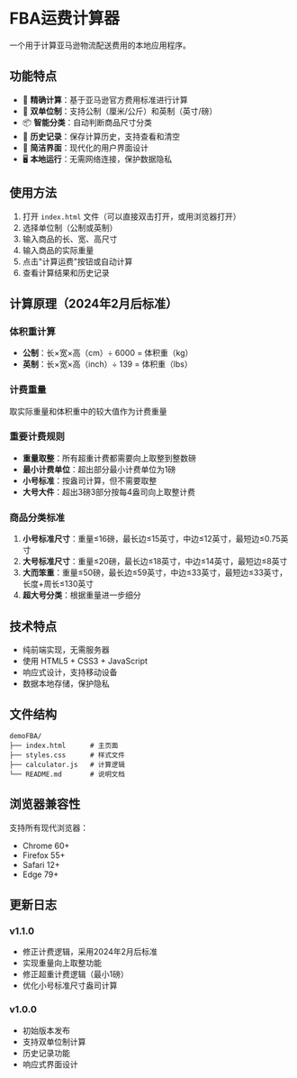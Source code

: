 # FBA运费计算器

一个用于计算亚马逊物流配送费用的本地应用程序。

## 功能特点

- 🧮 **精确计算**：基于亚马逊官方费用标准进行计算
- 📏 **双单位制**：支持公制（厘米/公斤）和英制（英寸/磅）
- 📦 **智能分类**：自动判断商品尺寸分类
- 💾 **历史记录**：保存计算历史，支持查看和清空
- 🎨 **简洁界面**：现代化的用户界面设计
- 🖥️ **本地运行**：无需网络连接，保护数据隐私

## 使用方法

1. 打开 `index.html` 文件（可以直接双击打开，或用浏览器打开）
2. 选择单位制（公制或英制）
3. 输入商品的长、宽、高尺寸
4. 输入商品的实际重量
5. 点击"计算运费"按钮或自动计算
6. 查看计算结果和历史记录

## 计算原理（2024年2月后标准）

### 体积重计算
- **公制**：长×宽×高（cm）÷ 6000 = 体积重（kg）
- **英制**：长×宽×高（inch）÷ 139 = 体积重（lbs）

### 计费重量
取实际重量和体积重中的较大值作为计费重量

### 重要计费规则
- **重量取整**：所有超重计费都需要向上取整到整数磅
- **最小计费单位**：超出部分最小计费单位为1磅
- **小号标准**：按盎司计算，但不需要取整
- **大号大件**：超出3磅3部分按每4盎司向上取整计费

### 商品分类标准

1. **小号标准尺寸**：重量≤16磅，最长边≤15英寸，中边≤12英寸，最短边≤0.75英寸
2. **大号标准尺寸**：重量≤20磅，最长边≤18英寸，中边≤14英寸，最短边≤8英寸
3. **大而笨重**：重量≤50磅，最长边≤59英寸，中边≤33英寸，最短边≤33英寸，长度+周长≤130英寸
4. **超大号分类**：根据重量进一步细分

## 技术特点

- 纯前端实现，无需服务器
- 使用 HTML5 + CSS3 + JavaScript
- 响应式设计，支持移动设备
- 数据本地存储，保护隐私

## 文件结构

```
demoFBA/
├── index.html      # 主页面
├── styles.css      # 样式文件
├── calculator.js   # 计算逻辑
└── README.md       # 说明文档
```

## 浏览器兼容性

支持所有现代浏览器：
- Chrome 60+
- Firefox 55+
- Safari 12+
- Edge 79+

## 更新日志

### v1.1.0
- 修正计费逻辑，采用2024年2月后标准
- 实现重量向上取整功能
- 修正超重计费逻辑（最小1磅）
- 优化小号标准尺寸盎司计算

### v1.0.0
- 初始版本发布
- 支持双单位制计算
- 历史记录功能
- 响应式界面设计